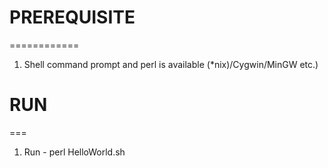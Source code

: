 # PREREQUISITE 
  ============
1. Shell command prompt and perl is available (*nix)/Cygwin/MinGW etc.)

# RUN
  ===
1. Run - perl HelloWorld.sh


